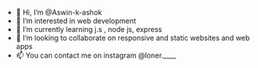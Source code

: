 - 👋 Hi, I’m @Aswin-k-ashok
- 👀 I’m interested in web development 
- 🌱 I’m currently learning j.s , node js, express
- 💞️ I’m looking to collaborate on responsive and static websites and web apps
- 📫 You can contact me on instagram @loner.____

<!---
Aswin-k-ashok/Aswin-k-ashok is a ✨ special ✨ repository because its `README.md` (this file) appears on your GitHub profile.
You can click the Preview link to take a look at your changes.
--->
